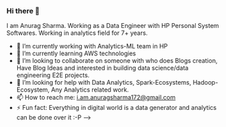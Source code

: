### Hi there 👋

I am Anurag Sharma. Working as a Data Engineer with HP Personal System Softwares. Working in analytics field for 7+ years.

- 🔭 I’m currently working with Analytics-ML team in HP
- 🌱 I’m currently learning AWS technologies
- 👯 I’m looking to collaborate on someone with who does Blogs creation, Have Blog Ideas and interested in building data science/data engineering E2E projects.
- 🤔 I’m looking for help with Data Analytics, Spark-Ecosystems, Hadoop-Ecosystem, Any Analytics related work.
- 📫 How to reach me: i.am.anuragsharma172@gmail.com
- ⚡ Fun fact: Everything in digital world is a data generator and analytics can be done over it :-P
-->
